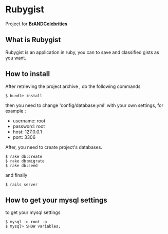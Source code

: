 Rubygist
===================

Project for **[BrANDCelebrities](http://brandandcelebrities.com/)**

What is Rubygist
-------------

Rubygist is an application in ruby, you can to save and classified gists as you want.

How to install
-------------

After retrieving the project archive , do the following commands

    $ bundle install

then you need to change 'config/database.yml' with your own settings, for example :

 - username: root
 - password: root
 - host: 127.0.0.1
 - port: 3306


After, you need to create project's databases.

    $ rake db:create
    $ rake db:migrate
    $ rake db:seed

  and finally

    $ rails server

How to get your mysql settings
-------------
to get your mysql settings

    $ mysql -u root -p
    $ mysql> SHOW variables;



